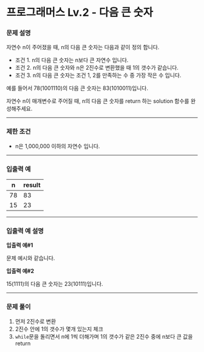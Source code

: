 # 프로그래머스 Lv.2 - 다음 큰 숫자
### 문제 설명
자연수 n이 주어졌을 때, n의 다음 큰 숫자는 다음과 같이 정의 합니다.

- 조건 1. n의 다음 큰 숫자는 n보다 큰 자연수 입니다.
- 조건 2. n의 다음 큰 숫자와 n은 2진수로 변환했을 때 1의 갯수가 같습니다.
- 조건 3. n의 다음 큰 숫자는 조건 1, 2를 만족하는 수 중 가장 작은 수 입니다.

예를 들어서 78(1001110)의 다음 큰 숫자는 83(1010011)입니다.

자연수 n이 매개변수로 주어질 때, n의 다음 큰 숫자를 return 하는 solution 함수를 완성해주세요.

---

### 제한 조건
- n은 1,000,000 이하의 자연수 입니다.

---

### 입출력 예
n |	result 
----- | ----- 
78 |	83	 
15 | 23

---

### 입출력 예 설명

**입출력 예#1**

문제 예시와 같습니다.

**입출력 예#2**

15(1111)의 다음 큰 숫자는 23(10111)입니다.

---

### 문제 풀이
1. 먼저 2진수로 변환
2. 2진수 안에 1의 갯수가 몇개 있는지 체크
3. `while`문을 돌리면서 n에 1씩 더해가며 1의 갯수가 같은 2진수 중에 n보다 큰 값을 return
